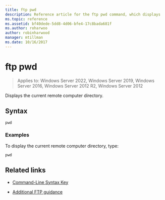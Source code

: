 ```yaml
---
title: ftp pwd
description: Reference article for the ftp pwd command, which displays the current remote computer directory.
ms.topic: reference
ms.assetid: bf40dede-5dd8-4d06-bfe4-17c8bada681f
ms.author: roharwoo
author: robinharwood
manager: mtillman
ms.date: 10/16/2017
---
```


# ftp pwd

>Applies to: Windows Server 2022, Windows Server 2019, Windows Server 2016, Windows Server 2012 R2, Windows Server 2012

Displays the current remote computer directory.

## Syntax

```
pwd
```

### Examples

To display the current remote computer directory, type:

```
pwd
```

## Related links

- [Command-Line Syntax Key](command-line-syntax-key.md)

- [Additional FTP guidance](/previous-versions/orphan-topics/ws.10/cc756013(v=ws.10))
